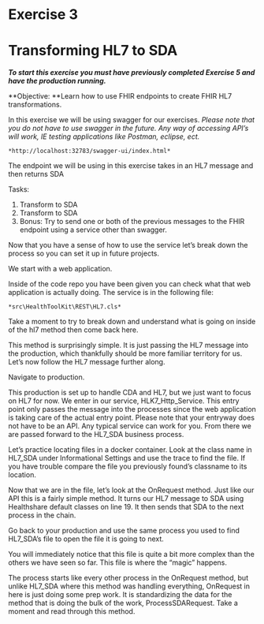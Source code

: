 # Exercise 3


# Transforming HL7 to SDA

***To start this exercise you must have previously completed Exercise 5 and have the production running.***

**Objective: **Learn how to use FHIR endpoints to create FHIR HL7 transformations. 

In this exercise we will be using swagger for our exercises. *Please note that you do not have to use swagger in the future. Any way of accessing API’s will work, IE testing applications like Postman, eclipse, ect.*

	*http://localhost:32783/swagger-ui/index.html*

The endpoint we will be using in this exercise takes in an HL7 message and then returns SDA 

Tasks:



1. Transform to SDA
2. Transform to SDA
3. Bonus: Try to send one or both of the previous messages to the FHIR endpoint using a service other than swagger.

Now that you have a sense of how to use the service let’s break down the process so you can set it up in future projects.

We start with a web application. 

Inside of the code repo you have been given you can check what that web application is actually doing. The service is in the following file: 

	*src\HealthToolKit\REST\HL7.cls*

Take a moment to try to break down and understand what is going on inside of the hl7 method then come back here.

This method is surprisingly simple. It is just passing the HL7 message into the production, which thankfully should be more familiar territory for us. Let’s now follow the HL7 message further along.

Navigate to production.

This production is set up to handle CDA and HL7, but we just want to focus on HL7 for now. We enter in our service, HLK7_Http_Service. This entry point only passes the message into the processes since the web application is taking care of the actual entry point. Please note that your entryway does not have to be an API. Any typical service can work for you. From there we are passed forward to the HL7_SDA business process. 

Let’s practice locating files in a docker container. Look at the class name in HL7_SDA under Informational Settings and use the trace to find the file. If you have trouble compare the file you previously found’s classname to its location.

Now that we are in the file, let’s look at the OnRequest method. Just like our API this is a fairly simple method. It turns our HL7 message to SDA using Healthshare default classes on line 19. It then sends that SDA to the next process in the chain.

Go back to your production and use the same process you used to find HL7_SDA’s file to open the file it is going to next.

You will immediately notice that this file is quite a bit more complex than the others we have seen so far. This file is where the “magic” happens. 

The process starts like every other process in the OnRequest method, but unlike HL7_SDA where this method was handling everything, OnRequest in here is just doing some prep work. It is standardizing the data for the method that is doing the bulk of the work, ProcessSDARequest. Take a moment and read through this method. 